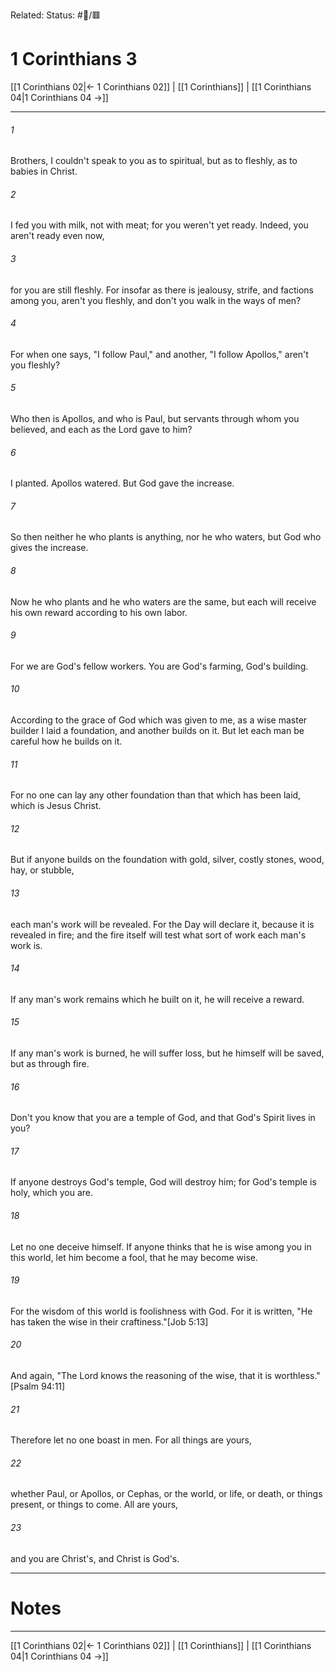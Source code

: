 Related:
Status: #📖/🟥
# 1 Corinthians 3

[[1 Corinthians 02|← 1 Corinthians 02]] | [[1 Corinthians]] | [[1 Corinthians 04|1 Corinthians 04 →]]
***



###### 1 
Brothers, I couldn't speak to you as to spiritual, but as to fleshly, as to babies in Christ. 

###### 2 
I fed you with milk, not with meat; for you weren't yet ready. Indeed, you aren't ready even now, 

###### 3 
for you are still fleshly. For insofar as there is jealousy, strife, and factions among you, aren't you fleshly, and don't you walk in the ways of men? 

###### 4 
For when one says, "I follow Paul," and another, "I follow Apollos," aren't you fleshly? 

###### 5 
Who then is Apollos, and who is Paul, but servants through whom you believed, and each as the Lord gave to him? 

###### 6 
I planted. Apollos watered. But God gave the increase. 

###### 7 
So then neither he who plants is anything, nor he who waters, but God who gives the increase. 

###### 8 
Now he who plants and he who waters are the same, but each will receive his own reward according to his own labor. 

###### 9 
For we are God's fellow workers. You are God's farming, God's building. 

###### 10 
According to the grace of God which was given to me, as a wise master builder I laid a foundation, and another builds on it. But let each man be careful how he builds on it. 

###### 11 
For no one can lay any other foundation than that which has been laid, which is Jesus Christ. 

###### 12 
But if anyone builds on the foundation with gold, silver, costly stones, wood, hay, or stubble, 

###### 13 
each man's work will be revealed. For the Day will declare it, because it is revealed in fire; and the fire itself will test what sort of work each man's work is. 

###### 14 
If any man's work remains which he built on it, he will receive a reward. 

###### 15 
If any man's work is burned, he will suffer loss, but he himself will be saved, but as through fire. 

###### 16 
Don't you know that you are a temple of God, and that God's Spirit lives in you? 

###### 17 
If anyone destroys God's temple, God will destroy him; for God's temple is holy, which you are. 

###### 18 
Let no one deceive himself. If anyone thinks that he is wise among you in this world, let him become a fool, that he may become wise. 

###### 19 
For the wisdom of this world is foolishness with God. For it is written, "He has taken the wise in their craftiness."<crossref intro="3:19">[Job 5:13]</crossref> 

###### 20 
And again, "The Lord knows the reasoning of the wise, that it is worthless."<crossref intro="3:20">[Psalm 94:11]</crossref> 

###### 21 
Therefore let no one boast in men. For all things are yours, 

###### 22 
whether Paul, or Apollos, or Cephas, or the world, or life, or death, or things present, or things to come. All are yours, 

###### 23 
and you are Christ's, and Christ is God's.

---
# Notes


***
[[1 Corinthians 02|← 1 Corinthians 02]] | [[1 Corinthians]] | [[1 Corinthians 04|1 Corinthians 04 →]]
